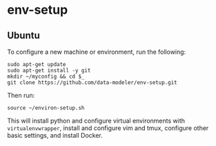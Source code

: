 # env-setup

## Ubuntu
To configure a new machine or environment, run the following:
```
sudo apt-get update
sudo apt-get install -y git
mkdir ~/myconfig && cd $_
git clone https://github.com/data-modeler/env-setup.git
```

Then run:
```
source ~/environ-setup.sh
```

This will install python and configure virtual environments with `virtualenvwrapper`, install and configure vim and tmux, configure other basic settings, and install Docker.

